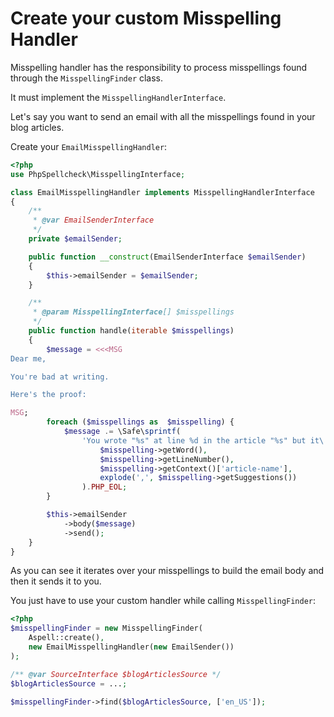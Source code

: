 # Create your custom Misspelling Handler

Misspelling handler has the responsibility to process misspellings found
through the `MisspellingFinder` class.

It must implement the `MisspellingHandlerInterface`.

Let's say you want to send an email with all the misspellings found in
 your blog articles.

Create your `EmailMisspellingHandler`:

```php
<?php
use PhpSpellcheck\MisspellingInterface;

class EmailMisspellingHandler implements MisspellingHandlerInterface
{
    /**
     * @var EmailSenderInterface
     */
    private $emailSender;

    public function __construct(EmailSenderInterface $emailSender)
    {
        $this->emailSender = $emailSender;
    }

    /**
     * @param MisspellingInterface[] $misspellings
     */
    public function handle(iterable $misspellings)
    {
        $message = <<<MSG
Dear me,

You're bad at writing.

Here's the proof:

MSG;
        foreach ($misspellings as  $misspelling) {
            $message .= \Safe\sprintf(
                'You wrote "%s" at line %d in the article "%s" but it\'s a misspelling. Here are my suggestions: %s',
                    $misspelling->getWord(),
                    $misspelling->getLineNumber(),
                    $misspelling->getContext()['article-name'],
                    explode(',', $misspelling->getSuggestions())
                ).PHP_EOL;
        }

        $this->emailSender
            ->body($message)
            ->send();
    }
}
```

As you can see it iterates over your misspellings to build the email body and
then it sends it to you.

You just have to use your custom handler while calling `MisspellingFinder`:

```php
<?php
$misspellingFinder = new MisspellingFinder(
    Aspell::create(),
    new EmailMisspellingHandler(new EmailSender())
);

/** @var SourceInterface $blogArticlesSource */
$blogArticlesSource = ...;

$misspellingFinder->find($blogArticlesSource, ['en_US']);
```
